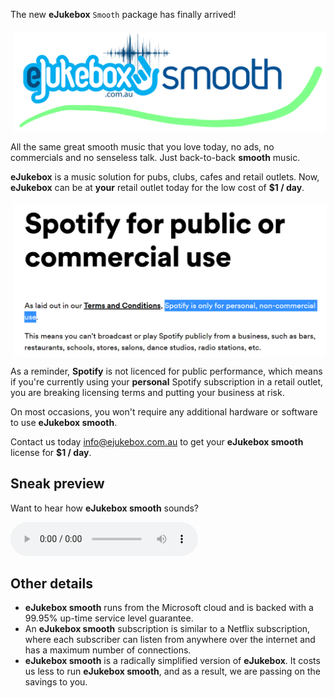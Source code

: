 [//]: # (margin:top right bottom left)

The new **eJukebox** `Smooth` package has finally arrived!

<p align="center">
<img style="vertical-align:middle;margin:5px 0px 0px 5px" width="500" src="blobs/eJukebox_Smooth.png"></p>

All the same great smooth music that you love today, no ads, no commercials and no senseless talk. Just back-to-back **smooth** music.

**eJukebox** is a music solution for pubs, clubs, cafes and retail outlets. Now, **eJukebox** can be at **your** retail outlet today for the low cost of **$1 / day**.

<p align="center">
<img style="vertical-align:middle;margin:5px 0px 0px 5px" width="500" src="blobs/spotify_license.png"></p>

As a reminder, **Spotify** is not licenced for public performance, which means if you're currently using your **personal** Spotify subscription in a retail outlet, you are breaking licensing terms and putting your business at risk.

On most occasions, you won't require any additional hardware or software to use **eJukebox smooth**. 

Contact us today [info@ejukebox.com.au](mailto:info@ejukebox.com.au) to get your **eJukebox smooth** license for **$1 / day**. 

## Sneak preview
Want to hear how **eJukebox smooth** sounds?

<audio src="../audio/eJukebox_Smooth_demo.mp3" type="audio/mpeg" controls>
  I'm sorry. You're browser doesn't support HTML5 <code>audio</code>.
</audio>

## Other details

- **eJukebox smooth** runs from the Microsoft cloud and is backed with a 99.95% up-time service level guarantee.
- An **eJukebox smooth** subscription is similar to a Netflix subscription, where each subscriber can listen from anywhere over the internet and has a maximum number of connections.
- **eJukebox smooth** is a radically simplified version of **eJukebox**. It costs us less to run **eJukebox smooth**, and as a result, we are passing on the savings to you.